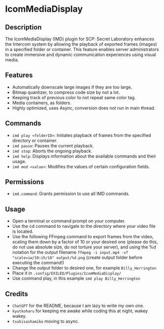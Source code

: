 # IcomMediaDisplay

## Description
The IcomMediaDisplay (IMD) plugin for SCP: Secret Laboratory enhances the Intercom system by allowing the playback of exported frames (images) in a specified folder or container. This feature enables server administrators to create immersive and dynamic communication experiences using visual media.

## Features
- Automatically downscale large images if they are too large.
- Bitmap quantizer, to compress code size by not a lot.
- Keeping track of previous color to not repeat same color tag.
- Media containers, as folders.
- Highly optimized, uses Async, conversion does not run in main thread.

## Commands
- `imd play <folderID>`: Initiates playback of frames from the specified directory or container.
- `imd pause`: Pauses the current playback.
- `imd stop`: Aborts the ongoing playback.
- `imd help`: Displays information about the available commands and their usage.
- `imd mod <value>`: Modifies the values of certain configuration fields.

## Permissions
- `imd.command`: Grants permission to use all IMD commands.

## Usage
- Open a terminal or command prompt on your computer.
- Use the cd command to navigate to the directory where your video file is located.
- Use the following FFmpeg command to export frames from the video, scaling them down by a factor of 10 or your desired one (please do this, do not use absolute size, do not torture your server), and using the %d notation for the output filename `ffmpeg -i input.mp4 -vf "scale=iw/10:ih/10" output/%d.png` (create output folder before executing the command!)
- Change the output folder to desired one, for example `Billy_Herrington`
- Place it in `.config/EXILED/Plugins/IcomMediaDisplay/`
- Use command play, in this example `imd play Billy_Herrington`

## Credits
- `ChatGPT` for the README, because I am lazy to write my own one.
- `kyutkoharu` for keeping me awake while coding this at night, wakey wakey.
- `tsukisashamiko` moving to async.

